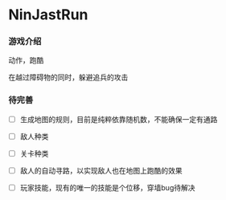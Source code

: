 # NinJastRun

### 游戏介绍

动作，跑酷

在越过障碍物的同时，躲避追兵的攻击



### 待完善

- [ ] 生成地图的规则，目前是纯粹依靠随机数，不能确保一定有通路
- [ ] 敌人种类
- [ ] 关卡种类
- [ ] 敌人的自动寻路，以实现敌人也在地图上跑酷的效果
- [ ] 玩家技能，现有的唯一的技能是个位移，穿墙bug待解决

